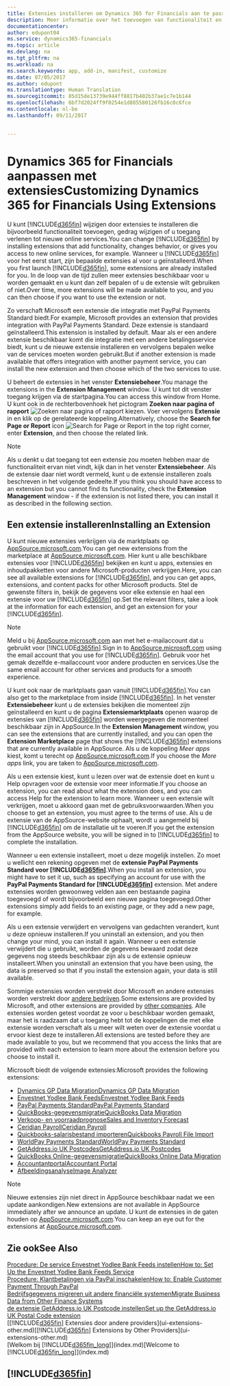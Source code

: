 ```yaml
---
title: Extensies installeren om Dynamics 365 for Financials aan te passen | Microsoft Docs
description: Meer informatie over het toevoegen van functionaliteit en het aanpassen van Dynamics 365 for Financials door extensies te installeren.
documentationcenter: 
author: edupont04
ms.service: dynamics365-financials
ms.topic: article
ms.devlang: na
ms.tgt_pltfrm: na
ms.workload: na
ms.search.keywords: app, add-in, manifest, customize
ms.date: 07/05/2017
ms.author: edupont
ms.translationtype: Human Translation
ms.sourcegitcommit: 85d15de13739e944ff8817b402b37ae1c7e1b144
ms.openlocfilehash: 6bf7d2024ff9f0254e1d885580126fb16c0c6fce
ms.contentlocale: nl-be
ms.lasthandoff: 09/11/2017


---
```

# <a name="customizing-dynamics-365-for-financials-using-extensions"></a><span data-ttu-id="a811e-103">Dynamics 365 for Financials aanpassen met extensies</span><span class="sxs-lookup"><span data-stu-id="a811e-103">Customizing Dynamics 365 for Financials Using Extensions</span></span>
<span data-ttu-id="a811e-104">U kunt [!INCLUDE[d365fin](includes/d365fin_md.md)] wijzigen door extensies te installeren die bijvoorbeeld functionaliteit toevoegen, gedrag wijzigen of u toegang verlenen tot nieuwe online services.</span><span class="sxs-lookup"><span data-stu-id="a811e-104">You can change [!INCLUDE[d365fin](includes/d365fin_md.md)] by installing extensions that add functionality, changes behavior, or gives you access to new online services, for example.</span></span>
<span data-ttu-id="a811e-105">Wanneer u [!INCLUDE[d365fin](includes/d365fin_md.md)] voor het eerst start, zijn bepaalde extensies al voor u geïnstalleerd.</span><span class="sxs-lookup"><span data-stu-id="a811e-105">When you first launch [!INCLUDE[d365fin](includes/d365fin_md.md)], some extensions are already installed for you.</span></span> <span data-ttu-id="a811e-106">In de loop van de tijd zullen meer extensies beschikbaar voor u worden gemaakt en u kunt dan zelf bepalen of u de extensie wilt gebruiken of niet.</span><span class="sxs-lookup"><span data-stu-id="a811e-106">Over time, more extensions will be made available to you, and you can then choose if you want to use the extension or not.</span></span>

<span data-ttu-id="a811e-107">Zo verschaft Microsoft een extensie die integratie met PayPal Payments Standard biedt.</span><span class="sxs-lookup"><span data-stu-id="a811e-107">For example, Microsoft provides an extension that provides integration with PayPal Payments Standard.</span></span> <span data-ttu-id="a811e-108">Deze extensie is standaard geïnstalleerd.</span><span class="sxs-lookup"><span data-stu-id="a811e-108">This extension is installed by default.</span></span>
<span data-ttu-id="a811e-109">Maar als er een andere extensie beschikbaar komt die integratie met een andere betalingsservice biedt, kunt u de nieuwe extensie installeren en vervolgens bepalen welke van de services moeten worden gebruikt.</span><span class="sxs-lookup"><span data-stu-id="a811e-109">But if another extension is made available that offers integration with another payment service, you can install the new extension and then choose which of the two services to use.</span></span>  

<span data-ttu-id="a811e-110">U beheert de extensies in het venster **Extensiebeheer**.</span><span class="sxs-lookup"><span data-stu-id="a811e-110">You manage the extensions in the **Extension Management** window.</span></span> <span data-ttu-id="a811e-111">U kunt tot dit venster toegang krijgen via de startpagina.</span><span class="sxs-lookup"><span data-stu-id="a811e-111">You can access this window from Home.</span></span> <span data-ttu-id="a811e-112">U kunt ook in de rechterbovenhoek het pictogram **Zoeken naar pagina of rapport** ![Zoeken naar pagina of rapport](media/ui-search/search_small.png "Pictogram Zoeken naar pagina of rapport") kiezen. Voer vervolgens **Extensie** in en klik op de gerelateerde koppeling.</span><span class="sxs-lookup"><span data-stu-id="a811e-112">Alternatively, choose the **Search for Page or Report** icon ![Search for Page or Report](media/ui-search/search_small.png "Search for Page or Report icon") in the top right corner, enter **Extension**, and then choose the related link.</span></span>  

> [!NOTE]  
>   <span data-ttu-id="a811e-113">Als u denkt u dat toegang tot een extensie zou moeten hebben maar de functionaliteit ervan niet vindt, kijk dan in het venster **Extensiebeheer**. Als de extensie daar niet wordt vermeld, kunt u de extensie installeren zoals beschreven in het volgende gedeelte.</span><span class="sxs-lookup"><span data-stu-id="a811e-113">If you think you should have access to an extension but you cannot find its functionality, check the **Extension Management** window - if the extension is not listed there, you can install it as described in the following section.</span></span>  

## <a name="installing-an-extension"></a><span data-ttu-id="a811e-114">Een extensie installeren</span><span class="sxs-lookup"><span data-stu-id="a811e-114">Installing an Extension</span></span>
<span data-ttu-id="a811e-115">U kunt nieuwe extensies verkrijgen via de marktplaats op [AppSource.microsoft.com](https://appsource.microsoft.com/en-us/marketplace/apps?product=dynamics-365%3Bdynamics-365-for-financials&page=1).</span><span class="sxs-lookup"><span data-stu-id="a811e-115">You can get new extensions from the marketplace at [AppSource.microsoft.com](https://appsource.microsoft.com/en-us/marketplace/apps?product=dynamics-365%3Bdynamics-365-for-financials&page=1).</span></span> <span data-ttu-id="a811e-116">Hier kunt u alle beschikbare extensies voor [!INCLUDE[d365fin](includes/d365fin_md.md)] bekijken en kunt u apps, extensies en inhoudpakketten voor andere Microsoft-producten verkrijgen.</span><span class="sxs-lookup"><span data-stu-id="a811e-116">Here, you can see all available extensions for [!INCLUDE[d365fin](includes/d365fin_md.md)], and you can get apps, extensions, and content packs for other Microsoft products.</span></span> <span data-ttu-id="a811e-117">Stel de gewenste filters in, bekijk de gegevens voor elke extensie en haal een extensie voor uw [!INCLUDE[d365fin](includes/d365fin_md.md)] op.</span><span class="sxs-lookup"><span data-stu-id="a811e-117">Set the relevant filters, take a look at the information for each extension, and get an extension for your [!INCLUDE[d365fin](includes/d365fin_md.md)].</span></span>  
> [!NOTE]  
>   <span data-ttu-id="a811e-118">Meld u bij [AppSource.microsoft.com](https://appsource.microsoft.com/) aan met het e-mailaccount dat u gebruikt voor [!INCLUDE[d365fin](includes/d365fin_md.md)].</span><span class="sxs-lookup"><span data-stu-id="a811e-118">Sign in to [AppSource.microsoft.com](https://appsource.microsoft.com/) using the email account that you use for [!INCLUDE[d365fin](includes/d365fin_md.md)].</span></span> <span data-ttu-id="a811e-119">Gebruik voor het gemak dezelfde e-mailaccount voor andere producten en services.</span><span class="sxs-lookup"><span data-stu-id="a811e-119">Use the same email account for other services and products for a smooth experience.</span></span>  

<span data-ttu-id="a811e-120">U kunt ook naar de marktplaats gaan vanuit [!INCLUDE[d365fin](includes/d365fin_md.md)].</span><span class="sxs-lookup"><span data-stu-id="a811e-120">You can also get to the marketplace from inside [!INCLUDE[d365fin](includes/d365fin_md.md)].</span></span> <span data-ttu-id="a811e-121">In het venster **Extensiebeheer** kunt u de extensies bekijken die momenteel zijn geïnstalleerd en kunt u de pagina **Extensiemarktplaats** openen waarop de extensies van [!INCLUDE[d365fin](includes/d365fin_md.md)] worden weergegeven die momenteel beschikbaar zijn in AppSource.</span><span class="sxs-lookup"><span data-stu-id="a811e-121">In the **Extension Management** window, you can see the extensions that are currently installed, and you can open the **Extension Marketplace** page that shows the [!INCLUDE[d365fin](includes/d365fin_md.md)] extensions that are currently available in AppSource.</span></span> <span data-ttu-id="a811e-122">Als u de koppeling *Meer apps* kiest, komt u terecht op [AppSource.microsoft.com](https://appsource.microsoft.com/en-us/marketplace/apps?product=dynamics-365%3Bdynamics-365-for-financials&page=1).</span><span class="sxs-lookup"><span data-stu-id="a811e-122">If you choose the *More apps* link, you are taken to [AppSource.microsoft.com](https://appsource.microsoft.com/en-us/marketplace/apps?product=dynamics-365%3Bdynamics-365-for-financials&page=1).</span></span>  

<span data-ttu-id="a811e-123">Als u een extensie kiest, kunt u lezen over wat de extensie doet en kunt u Help opvragen voor de extensie voor meer informatie.</span><span class="sxs-lookup"><span data-stu-id="a811e-123">If you choose an extension, you can read about what the extension does, and you can access Help for the extension to learn more.</span></span> <span data-ttu-id="a811e-124">Wanneer u een extensie wilt verkrijgen, moet u akkoord gaan met de gebruiksvoorwaarden.</span><span class="sxs-lookup"><span data-stu-id="a811e-124">When you choose to get an extension, you must agree to the terms of use.</span></span> <span data-ttu-id="a811e-125">Als u de extensie van de AppSource-website ophaalt, wordt u aangemeld bij [!INCLUDE[d365fin](includes/d365fin_md.md)] om de installatie uit te voeren.</span><span class="sxs-lookup"><span data-stu-id="a811e-125">If you get the extension from the AppSource website, you will be signed in to [!INCLUDE[d365fin](includes/d365fin_md.md)] to complete the installation.</span></span>  

<span data-ttu-id="a811e-126">Wanneer u een extensie installeert, moet u deze mogelijk instellen. Zo moet u wellicht een rekening opgeven met de **extensie PayPal Payments Standard voor [!INCLUDE[d365fin](includes/d365fin_md.md)]**.</span><span class="sxs-lookup"><span data-stu-id="a811e-126">When you install an extension, you might have to set it up, such as specifying an account for use with the **PayPal Payments Standard for [!INCLUDE[d365fin](includes/d365fin_md.md)]** extension.</span></span>
<span data-ttu-id="a811e-127">Met andere extensies worden gewoonweg velden aan een bestaande pagina toegevoegd of wordt bijvoorbeeld een nieuwe pagina toegevoegd.</span><span class="sxs-lookup"><span data-stu-id="a811e-127">Other extensions simply add fields to an existing page, or they add a new page, for example.</span></span>   

<span data-ttu-id="a811e-128">Als u een extensie verwijdert en vervolgens van gedachten verandert, kunt u deze opnieuw installeren.</span><span class="sxs-lookup"><span data-stu-id="a811e-128">If you uninstall an extension, and you then change your mind, you can install it again.</span></span> <span data-ttu-id="a811e-129">Wanneer u een extensie verwijdert die u gebruikt, worden de gegevens bewaard zodat deze gegevens nog steeds beschikbaar zijn als u de extensie opnieuw installeert.</span><span class="sxs-lookup"><span data-stu-id="a811e-129">When you uninstall an extension that you have been using, the data is preserved so that if you install the extension again, your data is still available.</span></span>  

<span data-ttu-id="a811e-130">Sommige extensies worden verstrekt door Microsoft en andere extensies worden verstrekt door [andere bedrijven](ui-extensions-other.md).</span><span class="sxs-lookup"><span data-stu-id="a811e-130">Some extensions are provided by Microsoft, and other extensions are provided by [other companies](ui-extensions-other.md).</span></span> <span data-ttu-id="a811e-131">Alle extensies worden getest voordat ze voor u beschikbaar worden gemaakt, maar het is raadzaam dat u toegang hebt tot de koppelingen die met elke extensie worden verschaft als u meer wilt weten over de extensie voordat u ervoor kiest deze te installeren.</span><span class="sxs-lookup"><span data-stu-id="a811e-131">All extensions are tested before they are made available to you, but we recommend that you access the links that are provided with each extension to learn more about the extension before you choose to install it.</span></span>  

<span data-ttu-id="a811e-132">Microsoft biedt de volgende extensies:</span><span class="sxs-lookup"><span data-stu-id="a811e-132">Microsoft provides the following extensions:</span></span>  

* [<span data-ttu-id="a811e-133">Dynamics GP Data Migration</span><span class="sxs-lookup"><span data-stu-id="a811e-133">Dynamics GP Data Migration</span></span>](ui-extensions-dynamicsgp-data-migration.md)  
* [<span data-ttu-id="a811e-134">Envestnet Yodlee Bank Feeds</span><span class="sxs-lookup"><span data-stu-id="a811e-134">Envestnet Yodlee Bank Feeds</span></span>](ui-extensions-yodlee-bank-feeds.md)  
* [<span data-ttu-id="a811e-135">PayPal Payments Standard</span><span class="sxs-lookup"><span data-stu-id="a811e-135">PayPal Payments Standard</span></span>](ui-extensions-paypal-payments-standard.md)  
* [<span data-ttu-id="a811e-136">QuickBooks-gegevensmigratie</span><span class="sxs-lookup"><span data-stu-id="a811e-136">QuickBooks Data Migration</span></span>](ui-extensions-quickbooks-data-migration.md)  
* [<span data-ttu-id="a811e-137">Verkoop- en voorraadprognose</span><span class="sxs-lookup"><span data-stu-id="a811e-137">Sales and Inventory Forecast</span></span>](ui-extensions-sales-forecast.md)  
* [<span data-ttu-id="a811e-138">Ceridian Payroll</span><span class="sxs-lookup"><span data-stu-id="a811e-138">Ceridian Payroll</span></span>](ui-extensions-ceridian-payroll.md)  
* [<span data-ttu-id="a811e-139">Quickbooks-salarisbestand importeren</span><span class="sxs-lookup"><span data-stu-id="a811e-139">Quickbooks Payroll File Import</span></span>](ui-extensions-quickbooks-payroll.md)  
* [<span data-ttu-id="a811e-140">WorldPay Payments Standard</span><span class="sxs-lookup"><span data-stu-id="a811e-140">WorldPay Payments Standard</span></span>](ui-extensions-worldpay-payments-standard.md)
* [<span data-ttu-id="a811e-141">GetAddress.io UK Postcodes</span><span class="sxs-lookup"><span data-stu-id="a811e-141">GetAddress.io UK Postcodes</span></span>](ui-extensions-getaddressio.md)
* [<span data-ttu-id="a811e-142">QuickBooks Online-gegevensmigratie</span><span class="sxs-lookup"><span data-stu-id="a811e-142">QuickBooks Online Data Migration</span></span>](ui-extensions-quickbooks-online-data-migration.md)
* [<span data-ttu-id="a811e-143">Accountantportal</span><span class="sxs-lookup"><span data-stu-id="a811e-143">Accountant Portal</span></span>](ui-extensions-accountant-portal.md)  
* [<span data-ttu-id="a811e-144">Afbeeldingsanalyse</span><span class="sxs-lookup"><span data-stu-id="a811e-144">Image Analyzer</span></span>](ui-extensions-image-analyzer.md)

> [!NOTE]  
>  <span data-ttu-id="a811e-145">Nieuwe extensies zijn niet direct in AppSource beschikbaar nadat we een update aankondigen.</span><span class="sxs-lookup"><span data-stu-id="a811e-145">New extensions are not available in AppSource immediately after we announce an update.</span></span> <span data-ttu-id="a811e-146">U kunt de extensies in de gaten houden op [AppSource.microsoft.com](https://appsource.microsoft.com/en-us/marketplace/apps?product=dynamics-365%3Bdynamics-365-for-financials&page=1).</span><span class="sxs-lookup"><span data-stu-id="a811e-146">You can keep an eye out for the extensions at  [AppSource.microsoft.com](https://appsource.microsoft.com/en-us/marketplace/apps?product=dynamics-365%3Bdynamics-365-for-financials&page=1).</span></span>

## <a name="see-also"></a><span data-ttu-id="a811e-147">Zie ook</span><span class="sxs-lookup"><span data-stu-id="a811e-147">See Also</span></span>
[<span data-ttu-id="a811e-148">Procedure: De service Envestnet Yodlee Bank Feeds instellen</span><span class="sxs-lookup"><span data-stu-id="a811e-148">How to: Set Up the Envestnet Yodlee Bank Feeds Service</span></span>](bank-how-setup-bank-statement-service.md)  
[<span data-ttu-id="a811e-149">Procedure: Klantbetalingen via PayPal inschakelen</span><span class="sxs-lookup"><span data-stu-id="a811e-149">How to: Enable Customer Payment Through PayPal</span></span>](sales-how-enable-payment-service-extensions.md)  
[<span data-ttu-id="a811e-150">Bedrijfsgegevens migreren uit andere financiële systemen</span><span class="sxs-lookup"><span data-stu-id="a811e-150">Migrate Business Data from Other Finance Systems</span></span>](upload-data.md)  
[<span data-ttu-id="a811e-151">de extensie GetAddress.io UK Postcode instellen</span><span class="sxs-lookup"><span data-stu-id="a811e-151">Set up the GetAddress.io UK Postal Code extension</span></span>](uk-setup-postal-code-service.md)  
<span data-ttu-id="a811e-152">[[!INCLUDE[d365fin](includes/d365fin_md.md)] Extensies door andere providers](ui-extensions-other.md)</span><span class="sxs-lookup"><span data-stu-id="a811e-152">[[!INCLUDE[d365fin](includes/d365fin_md.md)] Extensions by Other Providers](ui-extensions-other.md)</span></span>  
<span data-ttu-id="a811e-153">[Welkom bij [!INCLUDE[d365fin_long](includes/d365fin_long_md.md)]](index.md)</span><span class="sxs-lookup"><span data-stu-id="a811e-153">[Welcome to [!INCLUDE[d365fin_long](includes/d365fin_long_md.md)]](index.md)</span></span>  

## [!INCLUDE[d365fin](includes/free_trial_md.md)]

